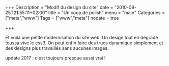 +++
Description = "Modif du design du site"
date = "2010-08-25T21:55:11+02:00"
title = "Un coup de polish"
menu = "main"
Categories = ["meta","www"]
Tags = ["www","meta"]
nodate = true

+++

Et voilà une petite modernisation du site web. Un design tout en dégradé toussa vive le css3. On peut enfin faire des trucs dynamique simplement et des designs plus travaillés sans aucunes images.

update 2017 : c'est toujours presque aussi vrai ! 

